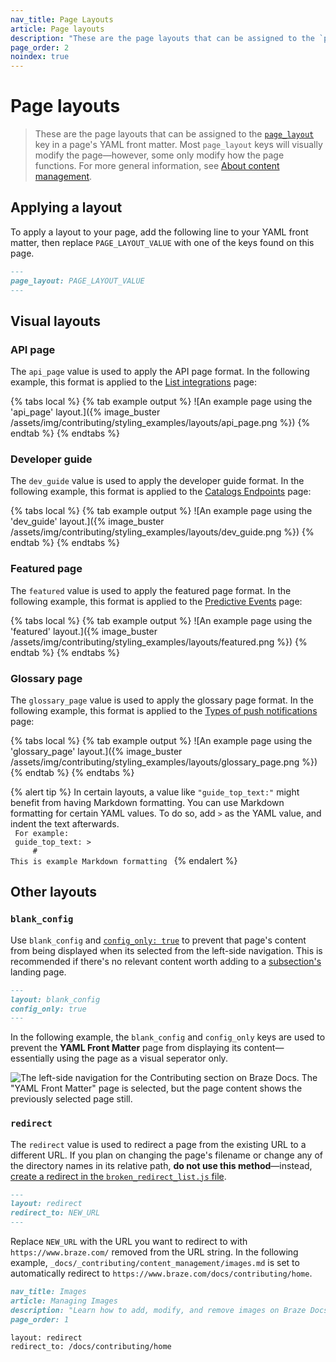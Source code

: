 ```yaml
---
nav_title: Page Layouts
article: Page layouts
description: "These are the page layouts that can be assigned to the `page_layout` key in a page's YAML front matter."
page_order: 2
noindex: true
---
```


#  Page layouts

> These are the page layouts that can be assigned to the [`page_layout`]({{site.baseurl}}/contributing/yaml_front_matter/metadata/#page-layout) key in a page's YAML front matter. Most `page_layout` keys will visually modify the page&#8212;however, some only modify how the page functions. For more general information, see [About content management]({{site.baseurl}}/contributing/content_management/#layouts).

## Applying a layout

To apply a layout to your page, add the following line to your YAML front matter, then replace `PAGE_LAYOUT_VALUE` with one of the keys found on this page.

```markdown
---
page_layout: PAGE_LAYOUT_VALUE
---
```

## Visual layouts

### API page

The `api_page` value is used to apply the API page format. In the following example, this format is applied to the [List integrations]({{site.baseurl}}/api/endpoints/cdi/get_integration_list/) page:

{% tabs local %}
{% tab example output %}
![An example page using the 'api_page' layout.]({% image_buster /assets/img/contributing/styling_examples/layouts/api_page.png %})
{% endtab %}
{% endtabs %}

### Developer guide

The `dev_guide` value is used to apply the developer guide format. In the following example, this format is applied to the [Catalogs Endpoints]({{site.baseurl}}/api/endpoints/catalogs) page: 

{% tabs local %}
{% tab example output %}
![An example page using the 'dev_guide' layout.]({% image_buster /assets/img/contributing/styling_examples/layouts/dev_guide.png %})
{% endtab %}
{% endtabs %}

### Featured page

The `featured` value is used to apply the featured page format. In the following example, this format is applied to the [Predictive Events]({{site.baseurl}}/user_guide/brazeai/predictive_suite/predictive_events) page:

{% tabs local %}
{% tab example output %}
![An example page using the 'featured' layout.]({% image_buster /assets/img/contributing/styling_examples/layouts/featured.png %})
{% endtab %}
{% endtabs %}

### Glossary page

The `glossary_page` value is used to apply the glossary page format. In the following example, this format is applied to the [Types of push notifications]({{site.baseurl}}/user_guide/message_building_by_channel/push/types) page:

{% tabs local %}
{% tab example output %}
![An example page using the 'glossary_page' layout.]({% image_buster /assets/img/contributing/styling_examples/layouts/glossary_page.png %})
{% endtab %}
{% endtabs %}

{% alert tip %}
In certain layouts, a value like `"guide_top_text:"` might benefit from having Markdown formatting. You can use Markdown formatting for certain YAML values. To do so, add `>` as the YAML value, and indent the text afterwards. 
<br>
<code>
For example:<br>
guide_top_text: ><br>
&nbsp;&nbsp;&nbsp;&nbsp;# This is example Markdown formatting
</code>
{% endalert %}

## Other layouts

### `blank_config`

Use `blank_config` and [`config_only: true`]({{site.baseurl}}/contributing/yaml_front_matter/metadata/#navigation-only) to prevent that page's content from being displayed when its selected from the left-side navigation. This is recommended if there's no relevant content worth adding to a [subsection's]({{site.baseurl}}/contributing/content_management/#subsections) landing page.

```markdown
---
layout: blank_config
config_only: true
---
```

In the following example, the `blank_config` and `config_only` keys are used to prevent the **YAML Front Matter** page from displaying its content&#8212;essentially using the page as a visual seperator only.

![The left-side navigation for the Contributing section on Braze Docs. The "YAML Front Matter" page is selected, but the page content shows the previously selected page still.]()

### `redirect`

The `redirect` value is used to redirect a page from the existing URL to a different URL. If you plan on changing the page's filename or change any of the directory names in its relative path, **do not use this method**&#8212;instead, [create a redirect in the `broken_redirect_list.js` file]({{site.baseurl}}/contributing/content_management/redirecting_urls/#redirecting-a-heading).

```markdown
---
layout: redirect
redirect_to: NEW_URL
---
```

Replace `NEW_URL` with the URL you want to redirect to with `https://www.braze.com/` removed from the URL string. In the following example, `_docs/_contributing/content_management/images.md` is set to automatically redirect to `https://www.braze.com/docs/contributing/home`.

```markdown
nav_title: Images
article: Managing Images
description: "Learn how to add, modify, and remove images on Braze Docs."
page_order: 1

layout: redirect
redirect_to: /docs/contributing/home
```
